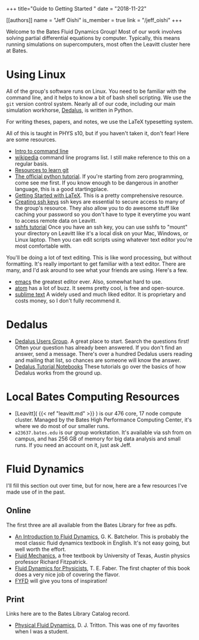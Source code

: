 +++ 
title="Guide to Getting Started " 
date = "2018-11-22"

[[authors]] 
name = "Jeff Oishi" 
is_member = true 
link = "/jeff_oishi" 
+++

Welcome to the Bates Fluid Dynamics Group! Most of our work involves solving partial differential equations by computer. Typically, this means running simulations on supercomputers, most often the Leavitt cluster here at Bates.

# Using Linux  #

All of the group's software runs on Linux. You need to be familiar with the command line, and it helps to know a bit of bash shell scripting. We use the `git` version control system. Nearly all of our code, including our main simulation workhorse, [Dedalus](http://dedalus-project.org/), is written in Python. 

For writing theses, papers, and notes, we use the LaTeX typesetting system. 

All of this is taught in PHYS s10, but if you haven't taken it, don't fear! Here are some resources.

* [Intro to command line](https://snugug.github.io/Intro-Command-Line)
* [wikipedia](https://en.wikipedia.org/wiki/Template:Unix_commands) command line programs list. I still make reference to this on a regular basis.
* [Resources to learn git](https://try.github.io/)
* [The official python tutorial](https://docs.python.org/3/tutorial/index.html). If you're starting from zero programming, come see me first. If you know enough to be dangerous in another language, this is a good startingplace.
* [Getting Started with LaTeX](https://faculty.math.illinois.edu/~hildebr/tex/latex-start.html). This is a pretty comprehensive resource. 
* [Creating ssh keys](https://confluence.atlassian.com/bitbucketserver/creating-ssh-keys-776639788.html) ssh keys are essential to secure access to many of the group's resource. They also allow you to do awesome stuff like caching your password so you don't have to type it everytime you want to access remote data on Leavitt.
* [sshfs tutorial](https://www.digitalocean.com/community/tutorials/how-to-use-sshfs-to-mount-remote-file-systems-over-ssh) Once you have an ssh key, you can use sshfs to "mount" your directory on Leavitt like it's a local disk on your Mac, Windows, or Linux laptop. Then you can edit scripts using whatever text editor you're most comfortable with.

You'll be doing a lot of text editing. This is like word processing, but without formatting. It's really important to get familiar with a text editor. There are many, and I'd ask around to see what your friends are using. Here's a few.

* [emacs](https://www.gnu.org/software/emacs/) the greatest editor ever. Also, somewhat hard to use. 
* [atom](https://atom.io/) has a lot of buzz. It seems pretty cool, is free and open-source. 
* [sublime text](https://www.sublimetext.com/) A widely used and much liked editor. It is proprietary and costs money, so I don't fully recommend it.

# Dedalus #

* [Dedalus Users Group](https://groups.google.com/dedalus-users/). 
A great place to start. Search the questions first! Often your question has already been answered. If you don't find an answer, send a message. There's over a hundred Dedalus users reading and mailing that list, so chances are someone will know the answer. 
* [Dedalus Tutorial Notebooks](https://dedalus-project.readthedocs.io/en/latest/getting_started.html#tutorial-notebooks) These tutorials go over the basics of how Dedalus works from the ground up.

# Local Bates Computing Resources #

* [Leavitt]( {{< ref "leavitt.md" >}} ) is our 476 core, 17 node compute cluster. Managed by the Bates High Performance Computing Center, it's where we do most of our smaller runs.
* `a23637.bates.edu` is our group workstation. It's available via ssh from on campus, and has 256 GB of memory for big data analysis and small runs. If you need an account on it, just ask Jeff.

# Fluid Dynamics #

I'll fill this section out over time, but for now, here are a few resources I've made use of in the past. 

## Online ##
The first three are all available from the Bates Library for free as pdfs. 

* [An Introduction to Fluid Dynamics](http://cbbcat.net/record=b5188293), G. K. Batchelor. This is probably the most classic fluid dynamics textbook in English. It's not easy going, but well worth the effort.
* [Fluid Mechanics](http://farside.ph.utexas.edu/teaching/336L/Fluidhtml/Fluidhtml.html), a free textbook by University of Texas, Austin physics professor Richard Fitzpatrick.
* [Fluid Dynamics for Physicists](http://cbbcat.net/record=b5185188~S19), T. E. Faber. The first chapter of this book does a very nice job of covering the flavor.
* [FYFD](https://fyfluiddynamics.com/) will give you tons of inspiration!

## Print ##
Links here are to the Bates Library Catalog record.

* [Physical Fluid Dynamics](http://cbbcat.net/record=b1816114~S19), D. J. Tritton. This was one of my favorites when I was a student.

